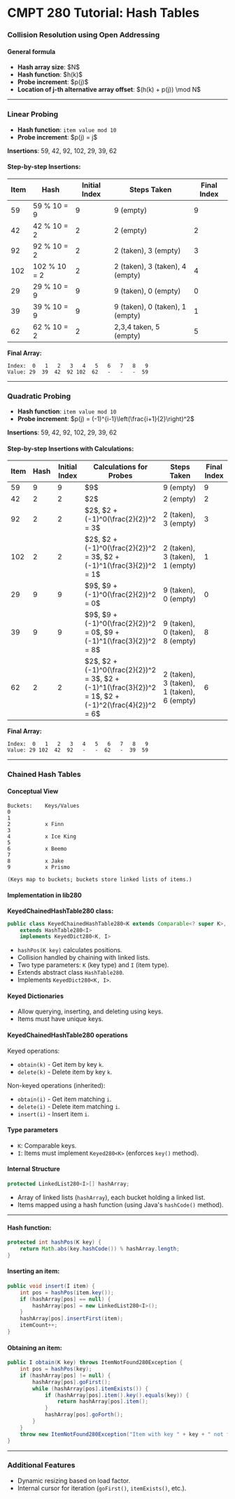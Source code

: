 # CMPT 280 Tutorial: Hash Tables

### Collision Resolution using Open Addressing

#### General formula

- **Hash array size**: \$N\$
- **Hash function**: \$h(k)\$
- **Probe increment**: \$p(j)\$
- **Location of j-th alternative array offset**: \$(h(k) + p(j)) \mod N\$

---

### Linear Probing

- **Hash function**: `item value mod 10`
- **Probe increment**: \$p(j) = j\$

**Insertions**: 59, 42, 92, 102, 29, 39, 62

#### Step-by-step Insertions:

| Item | Hash         | Initial Index | Steps Taken                     | Final Index |
| ---- | ------------ | ------------- | ------------------------------- | ----------- |
| 59   | 59 % 10 = 9  | 9             | 9 (empty)                       | 9           |
| 42   | 42 % 10 = 2  | 2             | 2 (empty)                       | 2           |
| 92   | 92 % 10 = 2  | 2             | 2 (taken), 3 (empty)            | 3           |
| 102  | 102 % 10 = 2 | 2             | 2 (taken), 3 (taken), 4 (empty) | 4           |
| 29   | 29 % 10 = 9  | 9             | 9 (taken), 0 (empty)            | 0           |
| 39   | 39 % 10 = 9  | 9             | 9 (taken), 0 (taken), 1 (empty) | 1           |
| 62   | 62 % 10 = 2  | 2             | 2,3,4 taken, 5 (empty)          | 5           |

**Final Array:**

```
Index:  0   1   2   3   4   5   6   7   8   9
Value: 29  39  42  92 102  62   -   -   -  59
```

---

### Quadratic Probing

- **Hash function**: `item value mod 10`
- **Probe increment**: \$p(j) = (-1)^{i-1}\left(\frac{i+1}{2}\right)^2\$

**Insertions**: 59, 42, 92, 102, 29, 39, 62

#### Step-by-step Insertions with Calculations:

| Item | Hash | Initial Index | Calculations for Probes                                                                                        | Steps Taken                                | Final Index |
| ---- | ---- | ------------- | -------------------------------------------------------------------------------------------------------------- | ------------------------------------------ | ----------- |
| 59   | 9    | 9             | \$9\$                                                                                                          | 9 (empty)                                  | 9           |
| 42   | 2    | 2             | \$2\$                                                                                                          | 2 (empty)                                  | 2           |
| 92   | 2    | 2             | \$2\$, \$2 + (-1)^0(\frac{2}{2})^2 = 3\$                                                                       | 2 (taken), 3 (empty)                       | 3           |
| 102  | 2    | 2             | \$2\$, \$2 + (-1)^0(\frac{2}{2})^2 = 3\$, \$2 + (-1)^1(\frac{3}{2})^2 = 1\$                                    | 2 (taken), 3 (taken), 1 (empty)            | 1           |
| 29   | 9    | 9             | \$9\$, \$9 + (-1)^0(\frac{2}{2})^2 = 0\$                                                                       | 9 (taken), 0 (empty)                       | 0           |
| 39   | 9    | 9             | \$9\$, \$9 + (-1)^0(\frac{2}{2})^2 = 0\$, \$9 + (-1)^1(\frac{3}{2})^2 = 8\$                                    | 9 (taken), 0 (taken), 8 (empty)            | 8           |
| 62   | 2    | 2             | \$2\$, \$2 + (-1)^0(\frac{2}{2})^2 = 3\$, \$2 + (-1)^1(\frac{3}{2})^2 = 1\$, \$2 + (-1)^2(\frac{4}{2})^2 = 6\$ | 2 (taken), 3 (taken), 1 (taken), 6 (empty) | 6           |

**Final Array:**

```
Index:  0   1   2   3   4   5   6   7   8   9
Value: 29 102  42  92   -   -  62   -  39  59
```

---

### Chained Hash Tables

#### Conceptual View

```
Buckets:    Keys/Values
0
1
2           x Finn
3
4           x Ice King
5
6           x Beemo
7
8           x Jake
9           x Prismo

(Keys map to buckets; buckets store linked lists of items.)
```

#### Implementation in lib280

**KeyedChainedHashTable280 class:**

```java
public class KeyedChainedHashTable280<K extends Comparable<? super K>, I extends Keyed280<K>>
    extends HashTable280<I>
    implements KeyedDict280<K, I>
```

- `hashPos(K key)` calculates positions.
- Collision handled by chaining with linked lists.
- Two type parameters: `K` (key type) and `I` (item type).
- Extends abstract class `HashTable280`.
- Implements `KeyedDict280<K, I>`.

#### Keyed Dictionaries

- Allow querying, inserting, and deleting using keys.
- Items must have unique keys.

#### KeyedChainedHashTable280 operations

Keyed operations:

- `obtain(k)` - Get item by key `k`.
- `delete(k)` - Delete item by key `k`.

Non-keyed operations (inherited):

- `obtain(i)` - Get item matching `i`.
- `delete(i)` - Delete item matching `i`.
- `insert(i)` - Insert item `i`.

#### Type parameters

- `K`: Comparable keys.
- `I`: Items must implement `Keyed280<K>` (enforces `key()` method).

#### Internal Structure

```java
protected LinkedList280<I>[] hashArray;
```

- Array of linked lists (`hashArray`), each bucket holding a linked list.
- Items mapped using a hash function (using Java's `hashCode()` method).

---

#### Hash function:

```java
protected int hashPos(K key) {
    return Math.abs(key.hashCode()) % hashArray.length;
}
```

#### Inserting an item:

```java
public void insert(I item) {
    int pos = hashPos(item.key());
    if (hashArray[pos] == null) {
        hashArray[pos] = new LinkedList280<I>();
    }
    hashArray[pos].insertFirst(item);
    itemCount++;
}
```

#### Obtaining an item:

```java
public I obtain(K key) throws ItemNotFound280Exception {
    int pos = hashPos(key);
    if (hashArray[pos] != null) {
        hashArray[pos].goFirst();
        while (hashArray[pos].itemExists()) {
            if (hashArray[pos].item().key().equals(key)) {
                return hashArray[pos].item();
            }
            hashArray[pos].goForth();
        }
    }
    throw new ItemNotFound280Exception("Item with key " + key + " not found.");
}
```

---

### Additional Features

- Dynamic resizing based on load factor.
- Internal cursor for iteration (`goFirst()`, `itemExists()`, etc.).
